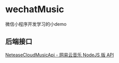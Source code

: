 # wechatMusic
微信小程序开发学习的小demo

## 后端接口
[NeteaseCloudMusicApi - 网易云音乐 NodeJS 版 API](https://binaryify.github.io/NeteaseCloudMusicApi/#/?id=neteasecloudmusicapi)
